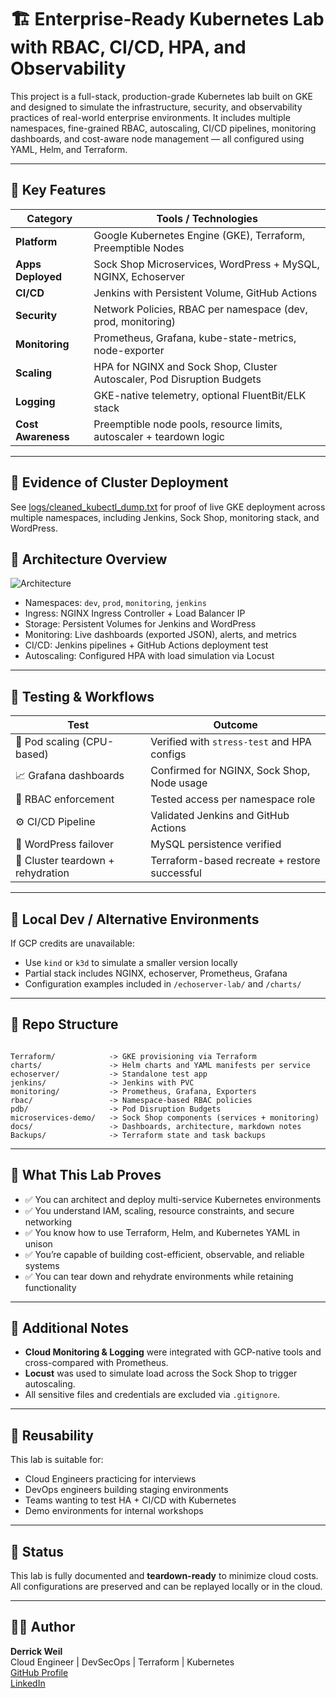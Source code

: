 # 🏗️ Enterprise-Ready Kubernetes Lab with RBAC, CI/CD, HPA, and Observability

This project is a full-stack, production-grade Kubernetes lab built on GKE and designed to simulate the infrastructure, security, and observability practices of real-world enterprise environments. It includes multiple namespaces, fine-grained RBAC, autoscaling, CI/CD pipelines, monitoring dashboards, and cost-aware node management — all configured using YAML, Helm, and Terraform.

---

## 📌 Key Features

| Category           | Tools / Technologies                                                                 |
|--------------------|---------------------------------------------------------------------------------------|
| **Platform**       | Google Kubernetes Engine (GKE), Terraform, Preemptible Nodes                          |
| **Apps Deployed**  | Sock Shop Microservices, WordPress + MySQL, NGINX, Echoserver                         |
| **CI/CD**          | Jenkins with Persistent Volume, GitHub Actions                                       |
| **Security**       | Network Policies, RBAC per namespace (dev, prod, monitoring)                          |
| **Monitoring**     | Prometheus, Grafana, kube-state-metrics, node-exporter                               |
| **Scaling**        | HPA for NGINX and Sock Shop, Cluster Autoscaler, Pod Disruption Budgets              |
| **Logging**        | GKE-native telemetry, optional FluentBit/ELK stack                                    |
| **Cost Awareness** | Preemptible node pools, resource limits, autoscaler + teardown logic                  |

---
## 📄 Evidence of Cluster Deployment

See [logs/cleaned_kubectl_dump.txt](logs/cleaned_kubectl_dump.txt) for proof of live GKE deployment across multiple namespaces, including Jenkins, Sock Shop, monitoring stack, and WordPress.


## 🧱 Architecture Overview

![Architecture](images/sockshop.png) <!-- Update with a clearer arch diagram if available -->

- Namespaces: `dev`, `prod`, `monitoring`, `jenkins`
- Ingress: NGINX Ingress Controller + Load Balancer IP
- Storage: Persistent Volumes for Jenkins and WordPress
- Monitoring: Live dashboards (exported JSON), alerts, and metrics
- CI/CD: Jenkins pipelines + GitHub Actions deployment test
- Autoscaling: Configured HPA with load simulation via Locust

---

## 🧪 Testing & Workflows

| Test | Outcome |
|------|---------|
| 🔁 Pod scaling (CPU-based) | Verified with `stress-test` and HPA configs |
| 📈 Grafana dashboards | Confirmed for NGINX, Sock Shop, Node usage |
| 🔐 RBAC enforcement | Tested access per namespace role |
| ⚙️ CI/CD Pipeline | Validated Jenkins and GitHub Actions |
| 💾 WordPress failover | MySQL persistence verified |
| 🔄 Cluster teardown + rehydration | Terraform-based recreate + restore successful |

---

## 🧰 Local Dev / Alternative Environments

If GCP credits are unavailable:
- Use `kind` or `k3d` to simulate a smaller version locally
- Partial stack includes NGINX, echoserver, Prometheus, Grafana
- Configuration examples included in `/echoserver-lab/` and `/charts/`

---

## 📂 Repo Structure

```

Terraform/            -> GKE provisioning via Terraform
charts/               -> Helm charts and YAML manifests per service
echoserver/           -> Standalone test app
jenkins/              -> Jenkins with PVC
monitoring/           -> Prometheus, Grafana, Exporters
rbac/                 -> Namespace-based RBAC policies
pdb/                  -> Pod Disruption Budgets
microservices-demo/   -> Sock Shop components (services + monitoring)
docs/                 -> Dashboards, architecture, markdown notes
Backups/              -> Terraform state and task backups

```

---

## 🧠 What This Lab Proves

- ✅ You can architect and deploy multi-service Kubernetes environments
- ✅ You understand IAM, scaling, resource constraints, and secure networking
- ✅ You know how to use Terraform, Helm, and Kubernetes YAML in unison
- ✅ You’re capable of building cost-efficient, observable, and reliable systems
- ✅ You can tear down and rehydrate environments while retaining functionality

---

## 📎 Additional Notes

- **Cloud Monitoring & Logging** were integrated with GCP-native tools and cross-compared with Prometheus.
- **Locust** was used to simulate load across the Sock Shop to trigger autoscaling.
- All sensitive files and credentials are excluded via `.gitignore`.

---

## 🧭 Reusability

This lab is suitable for:
- Cloud Engineers practicing for interviews
- DevOps engineers building staging environments
- Teams wanting to test HA + CI/CD with Kubernetes
- Demo environments for internal workshops

---

## 🏁 Status

This lab is fully documented and **teardown-ready** to minimize cloud costs.  
All configurations are preserved and can be replayed locally or in the cloud.

---

## 🧑‍💻 Author

**Derrick Weil**  
Cloud Engineer | DevSecOps | Terraform | Kubernetes  
[GitHub Profile](https://github.com/derrickSh43)  
[LinkedIn](https://www.linkedin.com/in/derrickweil/)
```

